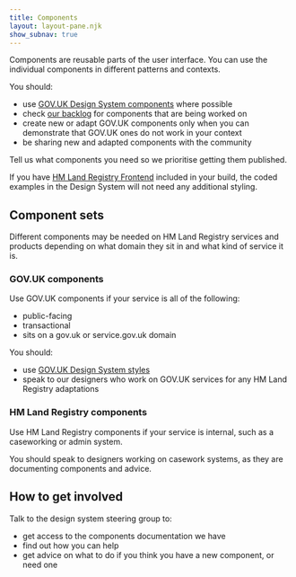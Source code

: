 ```yaml
---
title: Components
layout: layout-pane.njk
show_subnav: true
---
```


Components are reusable parts of the user interface. You can use the individual components in different patterns and contexts.

You should:
- use [GOV.UK Design System components](https://design-system.service.gov.uk/components/) where possible
- check [our backlog](/community/backlog/) for components that are being worked on
- create new or adapt GOV.UK components only when you can demonstrate that GOV.UK ones do not work in your context
- be sharing new and adapted components with the community

Tell us what components you need so we prioritise getting them published.

If you have [HM Land Registry Frontend](https://github.com/LandRegistry/hmlr-frontend) included in your build, the coded examples in the Design System will not need any additional styling.

## Component sets

Different components may be needed on HM Land Registry services and products depending on what domain they sit in and what kind of service it is.

### GOV.UK components

Use GOV.UK components if your service is all of the following:
- public-facing
- transactional
- sits on a gov.uk or service.gov.uk domain

You should:
- use [GOV.UK Design System styles](https://design-system.service.gov.uk/styles/)
- speak to our designers who work on GOV.UK services for any HM Land Registry adaptations

### HM Land Registry components

Use HM Land Registry components if your service is internal, such as a caseworking or admin system.

You should speak to designers working on casework systems, as they are documenting components and advice.

## How to get involved

Talk to the design system steering group to:
- get access to the components documentation we have
- find out how you can help
- get advice on what to do if you think you have a new component, or need one
